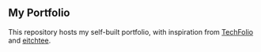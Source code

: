 ## My Portfolio

This repository hosts my self-built portfolio, with inspiration from [TechFolio](http://techfolios.github.io) and [eitchtee](https://github.com/eitchtee/eitchtee.github.io). 




